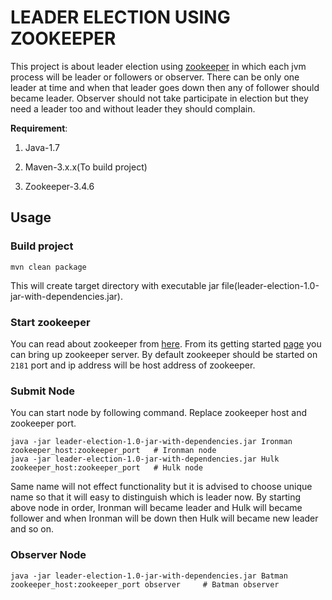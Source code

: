 # LEADER ELECTION USING ZOOKEEPER
This project is about leader election using [zookeeper](https://zookeeper.apache.org/) in which each jvm process will
be leader or followers or observer. There can be only one leader at time and when that leader goes down then any of
follower should became leader. Observer should not take participate in election but they need a leader too and without
leader they should complain.

**Requirement**:

1. Java-1.7

2. Maven-3.x.x(To build project)

3. Zookeeper-3.4.6

## Usage
### Build project

    mvn clean package
This will create target directory with executable jar file(leader-election-1.0-jar-with-dependencies.jar).

### Start zookeeper
You can read about zookeeper from [here](https://zookeeper.apache.org/doc/trunk/index.html). From its getting started
[page](https://zookeeper.apache.org/doc/trunk/zookeeperStarted.html) you can bring up zookeeper server. By default zookeeper should
be started on `2181` port and ip address will be host address of zookeeper.

### Submit Node
You can start node by following command. Replace zookeeper host and zookeeper port.

    java -jar leader-election-1.0-jar-with-dependencies.jar Ironman zookeeper_host:zookeeper_port   # Ironman node
    java -jar leader-election-1.0-jar-with-dependencies.jar Hulk zookeeper_host:zookeeper_port   # Hulk node

Same name will not effect functionality but it is advised to choose unique name so that it will easy to distinguish
which is leader now. By starting above node in order, Ironman will became leader and Hulk will became follower and when
Ironman will be down then Hulk will became new leader and so on.

### Observer Node

    java -jar leader-election-1.0-jar-with-dependencies.jar Batman zookeeper_host:zookeeper_port observer     # Batman observer
